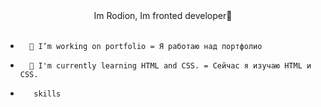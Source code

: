 <div align="center">Im Rodion, Im fronted developer🎃</div> <br> 
  

-       🐧 I’m working on portfolio = Я работаю над портфолио   
  

-       🌱 I'm currently learning HTML and CSS. = Сейчас я изучаю HTML и CSS.

-        skills


<br/>  

